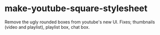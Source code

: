 # make-youtube-square-stylesheet
Remove the ugly rounded boxes from youtube's new UI. Fixes; thumbnails (video and playlist), playlist box, chat box.
